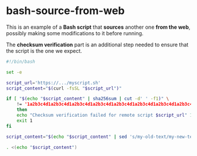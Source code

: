 # bash-source-from-web

This is an example of a **Bash script** that **sources** another one **from the web**, possibly making some modifications to it before running.

The **checksum verification** part is an additional step needed to ensure that the script is the one we expect.

```bash
#!/bin/bash

set -e

script_url='https://.../myscript.sh'
script_content="$(curl -fsSL "$script_url")"

if [ "$(echo "$script_content" | sha256sum | cut -d' ' -f1)" \
    != '1a2b3c4d1a2b3c4d1a2b3c4d1a2b3c4d1a2b3c4d1a2b3c4d1a2b3c4d1a2b3c4d' ]
    then
    echo "Checksum verification failed for remote script $script_url" 1>&2
    exit 1
fi

script_content="$(echo "$script_content" | sed 's/my-old-text/my-new-text/')"

. <(echo "$script_content")
```
